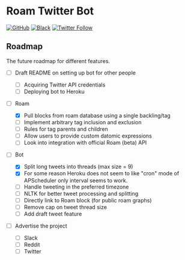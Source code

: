 # Roam Twitter Bot

[![GitHub](https://img.shields.io/github/license/adithyabsk/keep2roam?logo=6cc644&style=plastic)](https://github.com/adithyabsk/roam_bot/blob/master/LICENSE)
[![Black](https://img.shields.io/badge/code%20style-black-000000.svg)](https://github.com/psf/black)
[![Twitter Follow](https://img.shields.io/twitter/follow/adithya_balaji?style=social)](https://twitter.com/intent/follow?screen_name=adithya_balaji)

## Roadmap

The future roadmap for different features.

- [ ] Draft README on setting up bot for other people

  - [ ] Acquiring Twitter API credentials
  - [ ] Deploying bot to Heroku

- [ ] Roam

  - [x] Pull blocks from roam database using a single backling/tag
  - [ ] Implement arbitrary tag inclusion and exclusion
  - [ ] Rules for tag parents and children
  - [ ] Allow users to provide custom datomic expressions
  - [ ] Look into integration with official Roam (beta) API
  
- [ ] Bot

  - [x] Split long tweets into threads (max size = 9)
  - [x] For some reason Heroku does not seem to like "cron" mode of APScheduler
    only interval seems to work.
  - [ ] Handle tweeting in the preferred timezone
  - [ ] NLTK for better tweet processing and splitting
  - [ ] Directly link to Roam block (for public roam graphs)
  - [ ] Remove cap on tweet thread size
  - [ ] Add draft tweet feature

- [ ] Advertise the project

  - [ ] Slack
  - [ ] Reddit
  - [ ] Twitter
